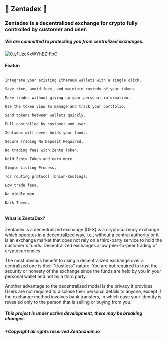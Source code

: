 ## 🚀 Zentadex 🚀


### Zentadex is a decentralized exchange for crypto fully controlled by customer and user.

##### We are committed to protecting you from centralized exchanges.

![0_y1UzcKxWYhEZ-FpC](https://user-images.githubusercontent.com/40530024/56460535-86458480-63a4-11e9-91ba-c91d1153ca9c.jpg)


#### Featur:

```

Integrate your existing Ethereum wallets with a single click.

Save time, avoid fees, and maintain custody of your tokens.

Make trades without giving up your personal information.

Use the token view to manage and track your portfolio.

Send tokens between wallets quickly.

Full controlled by customer and user.

Zentadex will never holds your funds.

Secure Trading No Deposit Required.

No trading fees with Zenta Token.

Hold Zenta Token and earn more.

Simple Listing Process.

Tor routing protocol (Onion-Routing).

Low trade fees.

No middle men.

Dark Theme.


```

#### What is ZentaDex?

Zentadex is a decentralized exchange (DEX) is a cryptocurrency exchange which operates in a decentralized way, i.e.,
without a central authority or it is an exchange market that does not rely on a third-party service to hold the customer's funds. 
Decentralized exchanges allow peer-to-peer trading of cryptocurrencies.

The most obvious benefit to using a decentralized exchange over a centralized one is their "trustless" nature.
You are not required to trust the security or honesty of the exchange since the funds are held by you in your personal wallet and not by a third party.

Another advantage to the decentralized model is the privacy it provides.
Users are not required to disclose their personal details to anyone, except if the exchange method involves bank transfers,
in which case your identity is revealed only to the person that is selling or buying from you.

##### This project is under active development, there may be breaking changes.
##### *Copyright all rights reserved Zentachain.io
